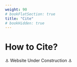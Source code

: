```yaml
---
weight: 90
# bookFlatSection: true
title: "Cite"
# bookHidden: true
---
```


# How to Cite?

⚓ Website Under Construction ⚓